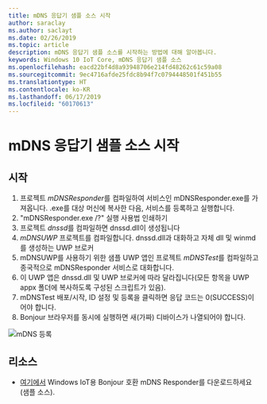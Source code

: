 ```yaml
---
title: mDNS 응답기 샘플 소스 시작
author: saraclay
ms.author: saclayt
ms.date: 02/26/2019
ms.topic: article
description: mDNS 응답기 샘플 소스를 시작하는 방법에 대해 알아봅니다.
keywords: Windows 10 IoT Core, mDNS 응답기 샘플 소스
ms.openlocfilehash: eacd22bf4d8a93948706e214fd48262c61c59a08
ms.sourcegitcommit: 9ec4716afde25fdc8b94f7c0794448501f451b55
ms.translationtype: HT
ms.contentlocale: ko-KR
ms.lasthandoff: 06/17/2019
ms.locfileid: "60170613"
---
```

# <a name="getting-started-with-mdns-responder-sample-source"></a>mDNS 응답기 샘플 소스 시작

## <a name="getting-started"></a>시작

1.  프로젝트 *mDNSResponder*를 컴파일하여 서비스인 mDNSResponder.exe를 가져옵니다. .exe를 대상 머신에 복사한 다음, 서비스를 등록하고 실행합니다.
2. "mDNSResponder.exe /?" 실행 사용법 인쇄하기
3.  프로젝트 *dnssd*를 컴파일하면 dnssd.dll이 생성됩니다
4.  *mDNSUWP* 프로젝트를 컴파일합니다. dnssd.dll과 대화하고 자체 dll 및 winmd를 생성하는 UWP 브로커
5.  mDNSUWP를 사용하기 위한 샘플 UWP 앱인 프로젝트 *mDNSTest*를 컴파일하고 종국적으로 mDNSResponder 서비스로 대화합니다.
6.  이 UWP 앱은 dnssd.dll 및 UWP 브로커에 따라 달라집니다(모든 항목을 UWP appx 폴더에 복사하도록 구성된 스크립트가 있음).
7.  mDNSTest 배포/시작, ID 설정 및 등록을 클릭하면 응답 코드는 0(SUCCESS)이어야 합니다.
8.  Bonjour 브라우저를 동시에 실행하면 새(가짜) 디바이스가 나열되어야 합니다.

![mDNS 등록](media/mDNS/mDNS1.png)

## <a name="resources"></a>리소스

* [여기에서](https://go.microsoft.com/fwlink/?linkid=2077676) Windows IoT용 Bonjour 호환 mDNS Responder를 다운로드하세요(샘플 소스).

